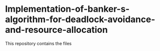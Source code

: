 # Implementation-of-banker-s-algorithm-for-deadlock-avoidance-and-resource-allocation

This repository contains the files 
